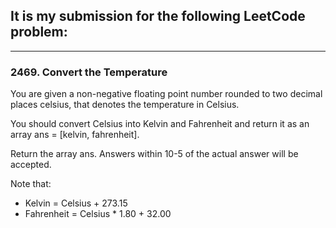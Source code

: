 ## It is my submission for the following LeetCode problem:

---

### 2469. Convert the Temperature

You are given a non-negative floating point number rounded to two decimal places celsius, that denotes the temperature in Celsius.

You should convert Celsius into Kelvin and Fahrenheit and return it as an array ans = [kelvin, fahrenheit].

Return the array ans. Answers within 10-5 of the actual answer will be accepted.

Note that:

* Kelvin = Celsius + 273.15
* Fahrenheit = Celsius * 1.80 + 32.00
